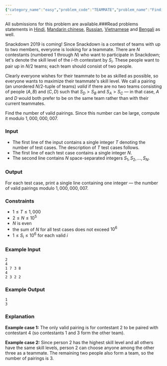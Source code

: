 ```yaml
---
{"category_name":"easy","problem_code":"TEAMMATE","problem_name":"Finding Teammate","languages_supported":{"0":"C","1":"CPP14","2":"JAVA","3":"PYTH","4":"PYTH 3.6","5":"PYPY","6":"CS2","7":"PAS fpc","8":"PAS gpc","9":"RUBY","10":"PHP","11":"GO","12":"NODEJS","13":"HASK","14":"rust","15":"SCALA","16":"swift","17":"D","18":"PERL","19":"FORT","20":"WSPC","21":"ADA","22":"CAML","23":"ICK","24":"BF","25":"ASM","26":"CLPS","27":"PRLG","28":"ICON","29":"SCM qobi","30":"PIKE","31":"ST","32":"NICE","33":"LUA","34":"BASH","35":"NEM","36":"LISP sbcl","37":"LISP clisp","38":"SCM guile","39":"JS","40":"ERL","41":"TCL","42":"kotlin","43":"PERL6","44":"TEXT","45":"SCM chicken","46":"PYP3","47":"CLOJ","48":"COB","49":"FS"},"max_timelimit":1,"source_sizelimit":50000,"problem_author":"kingofnumbers","problem_tester":null,"date_added":"10-10-2018","tags":{"0":"combinatorics","1":"easy","2":"kingofnumbers","3":"snckql19","4":"taran_1407"},"editorial_url":"https://discuss.codechef.com/problems/TEAMMATE","time":{"view_start_date":1539698400,"submit_start_date":1539698400,"visible_start_date":1539698400,"end_date":1735669800},"is_direct_submittable":false,"layout":"problem"}
---
```

<span class="solution-visible-txt">All submissions for this problem are available.</span>###Read problems statements in [Hindi](http://www.codechef.com/download/translated/S19QLTST/hindi/TEAMMATE.pdf), [Mandarin chinese](http://www.codechef.com/download/translated/S19QLTST/mandarin/TEAMMATE.pdf), [Russian](http://www.codechef.com/download/translated/S19QLTST/russian/TEAMMATE.pdf), [Vietnamese](http://www.codechef.com/download/translated/S19QLTST/vietnamese/TEAMMATE.pdf) and [Bengali](http://www.codechef.com/download/translated/S19QLTST/bengali/TEAMMATE.pdf) as well.

Snackdown 2019 is coming! Since Snackdown is a contest of teams with up to two members, everyone is looking for a teammate. There are $N$ contestants (numbered $1$ through $N$) who want to participate in Snackdown; let's denote the skill level of the $i$-th contestant by $S_i$. These people want to pair up in $N/2$ teams; each team should consist of two people.

Clearly everyone wishes for their teammate to be as skilled as possible, so everyone wants to maximize their teammate's skill level. We call a pairing (an unordered $N/2$-tuple of teams) *valid* if there are no two teams consisting of people $(A, B)$ and $(C, D)$ such that $S_D \gt S_B$ and $S_A \gt S_C$ — in that case, $A$ and $D$ would both prefer to be on the same team rather than with their current teammates.

Find the number of valid pairings. Since this number can be large, compute it modulo $1,000,000,007$.

### Input
- The first line of the input contains a single integer $T$ denoting the number of test cases. The description of $T$ test cases follows.
- The first line of each test case contains a single integer $N$.
- The second line contains $N$ space-separated integers $S_1, S_2, \dots, S_N$.

### Output
For each test case, print a single line containing one integer — the number of valid pairings modulo $1,000,000,007$.

### Constraints 
- $1 \le T \le 1,000$
- $2 \le N \le 10^5$
- $N$ is even
- the sum of $N$ for all test cases does not exceed $10^6$
- $1 \le S_i \le 10^6$ for each valid $i$

### Example Input
```
2
4
1 7 3 8
4
2 3 2 2
```

### Example Output
```
1
3
```

### Explanation
**Example case 1:** The only valid pairing is for contestant $2$ to be paired with contestant $4$ (so contestants $1$ and $3$ form the other team).

**Example case 2:** Since person $2$ has the highest skill level and all others have the same skill levels, person $2$ can choose anyone among the other three as a teammate. The remaining two people also form a team, so the number of pairings is $3$.
